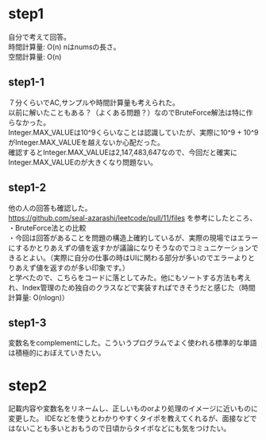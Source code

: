 # step1
自分で考えて回答。  
時間計算量: O(n) nはnumsの長さ。  
空間計算量: O(n) 

## step1-1
７分くらいでAC,サンプルや時間計算量も考えられた。  
以前に解いたこともある？（よくある問題？）なのでBruteForce解法は特に作らなかった。  
Integer.MAX_VALUEは10^9くらいなことは認識していたが、実際に10^9 + 10^9がInteger.MAX_VALUEを越えないか心配だった。  
確認するとInteger.MAX_VALUEは2,147,483,647なので、今回だと確実にInteger.MAX_VALUEのが大きくなり問題ない。

## step1-2
他の人の回答も確認した。  
https://github.com/seal-azarashi/leetcode/pull/11/files
を参考にしたところ、  
・BruteForce法との比較  
・今回は回答があることを問題の構造上確約しているが、実際の現場ではエラーにするかとりあえずの値を返すかが議論になりそうなのでコミュニケーションできるとよい。（実際に自分の仕事の時はUIに関わる部分が多いのでエラーよりとりあえず値を返すのが多い印象です。）  
と学べたので、こちらをコードに落としてみた。他にもソートする方法も考えれ、Index管理のため独自のクラスなどで実装すればできそうだと感じた（時間計算量: O(nlogn)）

## step1-3
変数名をcomplementにした。こういうプログラムでよく使われる標準的な単語は積極的におぼえていきたい。

# step2
記載内容や変数名をリネームし、正しいものorより処理のイメージに近いものに変更した。
IDEなどを使うとわかりやすくタイポを教えてくれるが、面接などではないことも多いとおもうので日頃からタイポなどにも気をつけたい。
